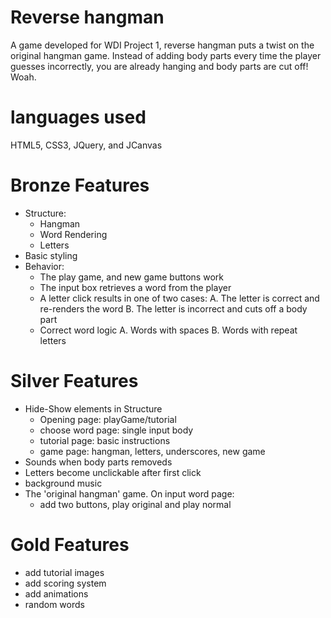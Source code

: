 # Reverse hangman
A game developed for WDI Project 1, reverse hangman puts a twist on the original hangman game. Instead of adding body parts every time the player guesses incorrectly, you are already hanging and body parts are cut off! Woah.

# languages used
HTML5, CSS3, JQuery, and JCanvas

# Bronze Features
- Structure:
  - Hangman
  - Word Rendering
  - Letters
- Basic styling
- Behavior:
  - The play game, and new game buttons work
  - The input box retrieves a word from the player
  - A letter click results in one of two cases:
    A. The letter is correct and re-renders the word
    B. The letter is incorrect and cuts off a body part
  - Correct word logic
    A. Words with spaces
    B. Words with repeat letters

# Silver Features
- Hide-Show elements in Structure
  - Opening page: playGame/tutorial
  - choose word page: single input body
  - tutorial page: basic instructions
  - game page: hangman, letters, underscores, new game
- Sounds when body parts removeds
- Letters become unclickable after first click
- background music
- The 'original hangman' game. On input word page:
  - add two buttons, play original and play normal

# Gold Features
- add tutorial images
- add scoring system
- add animations
- random words

